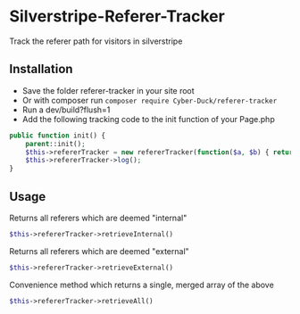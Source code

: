 # Silverstripe-Referer-Tracker

Track the referer path for visitors in silverstripe

## Installation

* Save the folder referer-tracker in your site root
* Or with composer run `composer require Cyber-Duck/referer-tracker`
* Run a dev/build?flush=1
* Add the following tracking code to the init function of your Page.php

```php
public function init() {
    parent::init(); 
    $this->refererTracker = new refererTracker(function($a, $b) { return \Session::set($a, $b); }, function ($q) { return \Session::get($q); } );
    $this->refererTracker->log();
}
```

## Usage

Returns all referers which are deemed "internal"
```php
$this->refererTracker->retrieveInternal()
```

Returns all referers which are deemed "external"
```php
$this->refererTracker->retrieveExternal()
```

Convenience method which returns a single, merged array of the above
```php
$this->refererTracker->retrieveAll()
```
